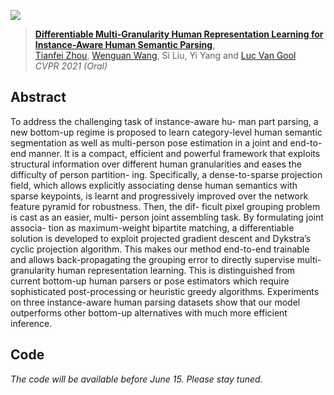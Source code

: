 ![](figures/framework.png)

> [**Differentiable Multi-Granularity Human Representation Learning for Instance-Aware Human Semantic Parsing**](https://arxiv.org/abs/2103.04570),            
> [Tianfei Zhou](https://www.tfzhou.com/), [Wenguan Wang](https://sites.google.com/view/wenguanwang/), Si Liu, Yi Yang and [Luc Van Gool](https://scholar.google.com/citations?user=TwMib_QAAAAJ&hl=en) <br>
> *CVPR 2021 (Oral)*  

## Abstract

To address the challenging task of instance-aware hu- man part parsing, a new bottom-up regime is proposed to learn category-level human semantic segmentation as well as multi-person pose estimation in a joint and end-to-end manner. It is a compact, efficient and powerful framework that exploits structural information over different human granularities and eases the difficulty of person partition- ing. Specifically, a dense-to-sparse projection field, which allows explicitly associating dense human semantics with sparse keypoints, is learnt and progressively improved over the network feature pyramid for robustness. Then, the dif- ficult pixel grouping problem is cast as an easier, multi- person joint assembling task. By formulating joint associa- tion as maximum-weight bipartite matching, a differentiable solution is developed to exploit projected gradient descent and Dykstra’s cyclic projection algorithm. This makes our method end-to-end trainable and allows back-propagating the grouping error to directly supervise multi-granularity human representation learning. This is distinguished from current bottom-up human parsers or pose estimators which require sophisticated post-processing or heuristic greedy algorithms. Experiments on three instance-aware human parsing datasets show that our model outperforms other bottom-up alternatives with much more efficient inference.

## Code

_The code will be available before June 15. Please stay tuned._
